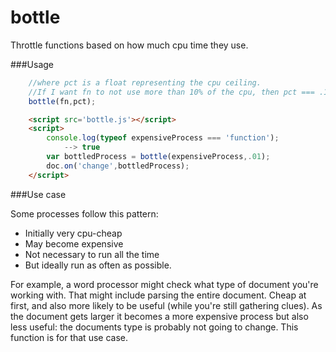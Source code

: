 bottle
======

Throttle functions based on how much cpu time they use.

###Usage

```javascript
	//where pct is a float representing the cpu ceiling. 
	//If I want fn to not use more than 10% of the cpu, then pct === .1	
	bottle(fn,pct); 
```

```html
	<script src='bottle.js'></script>
	<script>
		console.log(typeof expensiveProcess === 'function');
			--> true
		var bottledProcess = bottle(expensiveProcess,.01);
		doc.on('change',bottledProcess);
	</script>	
```
###Use case

Some processes follow this pattern:
- Initially very cpu-cheap
- May become expensive
- Not necessary to run all the time
- But ideally run as often as possible.

For example, a word processor might check what type of document you're working with. That might include parsing the entire document. Cheap at first, and also more likely to be useful (while you're still gathering clues). As the document gets larger it becomes a more expensive process but also less useful: the documents type is probably not going to change. This function is for that use case. 
